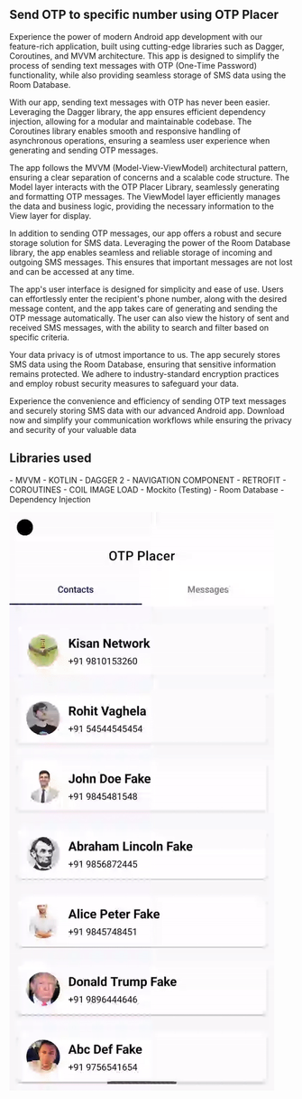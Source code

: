 <h2>Send OTP to specific number using OTP Placer </h2>

Experience the power of modern Android app development with our feature-rich application, built using cutting-edge libraries such as Dagger, Coroutines, and MVVM architecture. This app is designed to simplify the process of sending text messages with OTP (One-Time Password) functionality, while also providing seamless storage of SMS data using the Room Database.

With our app, sending text messages with OTP has never been easier. Leveraging the Dagger library, the app ensures efficient dependency injection, allowing for a modular and maintainable codebase. The Coroutines library enables smooth and responsive handling of asynchronous operations, ensuring a seamless user experience when generating and sending OTP messages.

The app follows the MVVM (Model-View-ViewModel) architectural pattern, ensuring a clear separation of concerns and a scalable code structure. The Model layer interacts with the OTP Placer Library, seamlessly generating and formatting OTP messages. The ViewModel layer efficiently manages the data and business logic, providing the necessary information to the View layer for display.

In addition to sending OTP messages, our app offers a robust and secure storage solution for SMS data. Leveraging the power of the Room Database library, the app enables seamless and reliable storage of incoming and outgoing SMS messages. This ensures that important messages are not lost and can be accessed at any time.

The app's user interface is designed for simplicity and ease of use. Users can effortlessly enter the recipient's phone number, along with the desired message content, and the app takes care of generating and sending the OTP message automatically. The user can also view the history of sent and received SMS messages, with the ability to search and filter based on specific criteria.

Your data privacy is of utmost importance to us. The app securely stores SMS data using the Room Database, ensuring that sensitive information remains protected. We adhere to industry-standard encryption practices and employ robust security measures to safeguard your data.

Experience the convenience and efficiency of sending OTP text messages and securely storing SMS data with our advanced Android app. Download now and simplify your communication workflows while ensuring the privacy and security of your valuable data

<h2>Libraries used</h2>
- MVVM
- KOTLIN
- DAGGER 2 
- NAVIGATION COMPONENT
- RETROFIT
- COROUTINES
- COIL IMAGE LOAD
- Mockito (Testing)
- Room Database
- Dependency Injection

![Demo Send OTP](https://github.com/chetan532/UOSmsEx/blob/main/resources/demo_video.gif)
